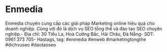# Enmedia
Enmedia chuyên cung cấp các giải pháp Marketing online hiệu quả cho doanh nghiệp. Cùng với đó là dịch vụ SEO tổng thể và đào tạo SEO chuyên nghiệp.- Địa chỉ: 30 Tiểu La, Hoà Cường Bắc, Hải Châu, Đà Nẵng- SDT: 0961 373 705- Hastags, tag: #enmedia #enweb #marketingtongthe #dichvuseo #daotaoseo
